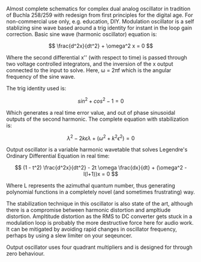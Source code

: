 Almost complete schematics for complex dual analog oscillator in tradition of Buchla 258/259 with redesign from first principles for the digital age. For non-commercial use only, e.g. education, DIY.
Modulation oscillator is a self stablizing sine wave based around a trig identity for instant in the loop gain correction. Basic sine wave (harmonic oscillator) equation is:

$$
\frac{d^2x}{dt^2} + \omega^2 x = 0
$$

Where the second differential x'' (with respect to time) is passed through two voltage controlled integrators, and the inversion of the x output connected to the input to solve.  Here, ω = 2πf which is the angular frequency of the sine wave.

The trig identity used is:

$$
sin^2 + cos^2 - 1 = 0
$$

Which generates a real time error value, and out of phase sinusoidal outputs of the second harmonic. The complete equation with stabilization is:

$$ \lambda^2 - 2k \epsilon \lambda + (\omega^2 + k^2 \epsilon^2) = 0 $$


Output oscillator is a variable harmonic wavetable that solves Legendre's Ordinary Differential Equation in real time:

$$
(1 - t^2) \frac{d^2x}{dt^2} - 2t \omega \frac{dx}{dt} + (\omega^2 - l(l+1))x = 0
$$

Where L represents the azimuthal quantum number, thus generating polynomial functions in a completely novel (and sometimes frustrating) way.

The stabilization technique in this oscillator is also state of the art, although there is a compromise between harmonic distortion and ampltiude distortion. Ampltitude distortion as the RMS to DC converter gets stuck in a modulation loop is probably the more destructive force here for audio work. It can be mitigated by avoiding rapid changes in oscillator frequency, perhaps by using a slew limiter on your seqeuncer.

Output oscillator uses four quadrant multipliers and is designed for through zero behaviour.
